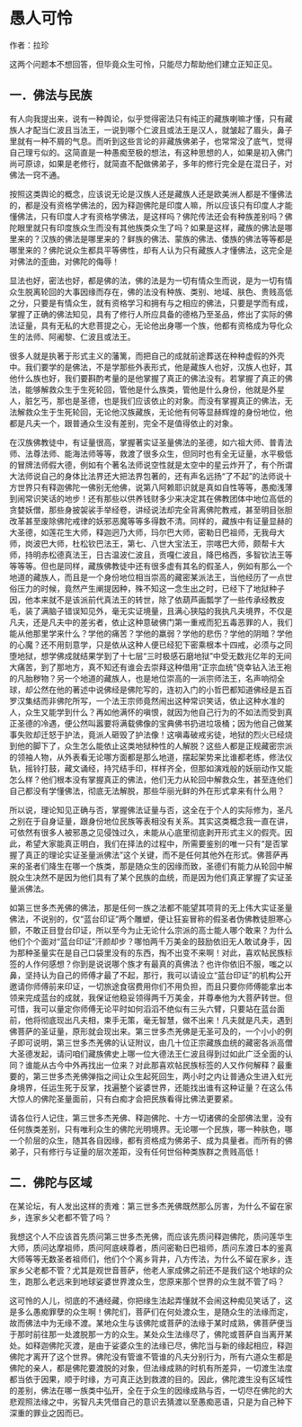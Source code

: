 # 愚人可怜

作者：拉珍

这两个问题本不想回答，但毕竟众生可怜，只能尽力帮助他们建立正知正见。

## 一．佛法与民族

有人向我提出来，说有一种舆论，似乎觉得密法只有纯正的藏族喇嘛才懂，只有藏族人才配当仁波且当法王，一说到哪个仁波且或法王是汉人，就皱起了眉头，鼻子里就有一种不屑的气息。而听到这些言论的非藏族佛弟子，也常常没了底气，觉得自己理亏似的。这简直是一种愚痴至极的想法，有这种思想的人，如果是初入佛门尚可原谅，如果是老修行，就简直不配做佛弟子，多年的修行完全是在混日子，对佛法一窍不通。

按照这类舆论的概念，应该说无论是汉族人还是藏族人还是欧美洲人都是不懂佛法的，都是没有资格学佛法的，因为释迦佛陀是印度人嘛，所以应该只有印度人才能懂佛法，只有印度人才有资格学佛法，是这样吗？佛陀传法还会有种族差别吗？佛陀眼里就只有印度族众生而没有其他族类众生了吗？如果是这样，藏族的佛法是哪里来的？汉族的佛法是哪里来的？鲜族的佛法、蒙族的佛法、倭族的佛法等等都是哪里来的？佛陀说众生都具平等佛性，却有人认为只有藏族人才懂佛法，这完全是对佛法的歪曲，对佛陀的侮辱！

显法也好，密法也好，都是佛的法，佛的法是为一切有情众生而说，是为一切有情众生脱离轮回的大事因缘而存在，佛的法没有种族、类别、地域、肤色、贵贱高低之分，只要是有情众生，就有资格学习和拥有与之相应的佛法，只要是学而有成，掌握了正确的佛法知见，具有了修行人所应具备的德格乃至圣品，修出了实际的佛法证量，具有无私的大悲菩提之心，无论他出身哪一个族，他都有资格成为导化众生的法师、阿阇黎、仁波且或法王。

很多人就是执著于形式主义的藩篱，而把自己的成就前途葬送在种种虚假的外壳中。我们要学的是佛法，不是学那些外表形式，他是藏族人也好，汉族人也好，其他什么族也好，我们要斟酌考量的是他掌握了真正的佛法没有。若掌握了真正的佛法，能够解救众生于生死轮回，管他是什么族类，管他是什么身份，他就是外星人，脏乞丐，那也是圣德，也是我们应该依止的对象。而没有掌握真正的佛法，无法解救众生于生死轮回，无论他汉族藏族，无论他有何等显赫辉煌的身份地位，他都是凡夫一个，跟普通众生没有差别，完全不是值得依止的对象。

在汉族佛教徒中，有证量很高，掌握著实证圣量佛法的圣德，如六祖大师、普青法师、法尊法师、能海法师等等，救渡了很多众生，但同时也有全无证量，水平极低的冒牌法师假大德，例如有个著名法师说空性就是太空中的星云炸开了，有个所谓大法师说自己的身体比法界还大把法界包著的，还有声名远扬“了不起”的法师说十方世界只有释迦佛陀一佛别无他佛，说第八阿赖耶识就是真如自性等等，愚痴浅薄到闹常识笑话的地步！还有那些以供养钱财多少来决定其在佛教团体中地位高低的贪婪妖僧，那些身披袈裟手举经卷，讲经说法却完全背离佛陀教戒，甚至明目张胆改革甚至废除佛陀戒律的妖邪恶魔等等多得数不清。同样的，藏族中有证量显赫的大圣德，如莲花生大师，释迦迥乃大师，玛尔巴大师，密勒日巴祖师，无我母大师，岗波巴大师，杜松钦巴法王，第七、八世大宝法王，宗喀巴大师，颇帮卡大师，持明赤松德真法王，日古温波仁波且，贡嘎仁波且，降巴格西，多智钦法王等等等等。但也是同样，藏族佛教徒中还有很多虚有其名的假圣人，例如有那么一个地道的藏族人，而且是一个身份地位相当崇高的藏密某派法王，当他经历了一点世俗压力的时候，竟然产生阐提因种，殊不知这一念生出之时，已经下了地狱种子因，他本来就不是该派前代真法王的转世，除了依葫芦画瓢学了一些传承经教皮毛，装了满脑子错误知见外，毫无实证境量，且满心狭隘的我执凡夫境界，不仅是凡夫，还是凡夫中的差劣者，依止这种意破佛门第一重戒而犯五毒恶罪的人，我们能从他那里学来什么？学他的痛苦？学他的羸弱？学他的悲伤？学他的阴暗？学他的心魔？还不用刻意学，只是依从这种人便已经犯下密乘根本十四戒，必须与之同堕地狱，想学佛成就结果学到了十七层“三时极感石磨地狱”中受无数兆亿年的无间大痛苦，到了那地方，真不知还有谁会去崇拜这种借用“正宗血统”侥幸钻入法王袍的凡胎秽物？另一个地道的藏族人，也是地位崇高的一派宗师法王，名声响彻全球，却公然在他的著述中说佛经是佛陀写的，连初入门的小哲巴都知道佛经是五百罗汉集结而非佛陀所写，一个法王宗师竟然闹出这种常识笑话，依止这种水准的人，众生又能学到什么？再如他满怀的嗔恨，就因为他自己行为的不如法而受到真正圣德的冷遇，便公然叫嚣要将满载佛像的宝典佛书扔进垃圾桶；因为他自己做某事失败却迁怒于护法，竟派人砸毁了护法像！这嗔毒破戒劣徒，地狱的烈火已经烧到他的脚下了，众生怎么能依止这类地狱种性的人解脱？这些人都是正规藏密宗派的领袖人物，从外表看无论哪方面都是那么地道，摆起架势来比谁都老练，修法仪轨，摇铃打鼓，藏文诵经，持咒结手印，样样齐全，但那如演戏般的妖丽动作又能怎么样？他们根本没有掌握真正的佛法，他们无力从轮回中解救众生，甚至连他们自己都没有学懂佛法，彻底无法解脱，那些华丽光鲜的外在形式拿来有什么用？

所以说，理论知见正确与否，掌握佛法证量与否，这全在于个人的实际修为，圣凡之别在于自身证量，跟身份地位民族等表相没有关系。其实这类概念我一直在讲，可依然有很多人被邪愚之见侵蚀过久，未能从心底里彻底剥开形式主义的假壳。因此，希望大家能真正明白，我们在择法的过程中，所需要鉴别的唯一只有“是否掌握了真正的理论实证圣量派佛法”这个关键，而不是任何其他外在形式。佛菩萨再来的圣者们降生在哪一个族类，那是随众生的因缘而致，圣德们有能力从轮回中解脱众生决然不是因为他们具有了某个民族的血统，而是因为他们真正掌握了实证圣量派佛法。

如第三世多杰羌佛的佛法，那是任何一族之法都不能望其项背的无上伟大实证圣量佛法，不说别的，仅“蓝台印证”两个雕塑，便让狂妄冒称的假圣者伪佛教徒胆寒心颤，不敢正目登台印证，所以至今为止无论什么宗派的高士能人哪个敢来？为什么他们个个面对“蓝台印证”汗颜却步？哪怕两千万美金的鼓励依旧无人敢试身手，因为那种圣量实在是自己口袋里没有的东西，掏不出变不来啊！对此，喜欢帖民族标签的人作何感想？你到是说说哪个族才有最真的真佛法？也许你依旧不服，嗤之以鼻，坚持认为自己的师傅才最了不起，那行，我可以请设立“蓝台印证”的机构公开邀请你师傅前来印证，一切旅途食宿费用你们不用负担，而且只要你师傅能拿出本领来完成蓝台的成就，我保证他稳妥领得两千万美金，并尊奉他为大菩萨转世。但可惜，我可以量定你师傅无论平时如何滔滔不绝似有三头六臂，只要站在蓝台面前，他将彻底现出凡夫相，束手无策，毫无智慧，做不出来！凡夫就是凡夫，遇到佛菩萨的圣证量，原形就会现出来。第三世多杰羌佛是无圣可及的，一个小小的例子即可说明，第三世多杰羌佛的认证附议，由几十位正宗藏族血统的藏密各派高僧大圣德发起，请问咱们藏族佛史上哪一位大德法王仁波且得到过如此广泛全面的认同？谁能从古今中外再找出一位来？对此那喜欢帖民族标签的人又作何解释？最重要的，第三世多杰羌佛弹指之间让众生起死回生，两小时之内让普通众生进入虹光身境界，任运生死于反掌，找遍整个娑婆世界，还能找出谁有这种证量？在这么伟大惊人的佛陀圣量面前，只有白痴才会把民族看得比佛法更要紧。

请各位行人记住，第三世多杰羌佛、释迦佛陀、十方一切诸佛的全部佛法里，没有任何族类差别，只有唯利众生的佛陀光明境界。无论哪一个民族，哪一种肤色，哪一个阶层的众生，随其各自因缘，都有资格成为佛弟子、成为具量者。而所有的佛弟子，只有修行与证量的层次差距，没有任何世俗种类族群之贵贱高低！

## 二．佛陀与区域

在某论坛，有人发出这样的责难：第三世多杰羌佛既然那么厉害，为什么不留在家乡，连家乡父老都不管了吗？

我想这个人不应该首先质问第三世多杰羌佛，而应该先质问释迦佛陀，质问莲华生大师，质问达摩祖师，质问阿底峡尊者，质问密勒日巴祖师，质问东渡日本的鉴真大师等等无数圣者祖师们，他们个个离乡背井，八方传法，为什么不留在家乡，连家乡父老都不管？尤其是观世音菩萨，他老人家成佛之前还不是我们这个地球的众生，跑那么老远来到地球娑婆世界渡众生，您原来那个世界的众生就不管了吗？

这可怜的人儿，彻底的不通经藏，你把缘生法起弄懂就不会闹这种痴见笑话了，这是多么愚痴罪孽的众生啊！佛陀们，菩萨们在何处渡众生，是随众生的法缘而定，故而佛法中为无缘不渡。某地众生与该佛陀或菩萨的法缘于某时成熟，佛菩萨便当于那时前往那一处渡脱那一方的众生。某处众生法缘尽了，佛陀或菩萨自当离开某处。如释迦佛陀灭渡，是由于娑婆众生的法缘已尽，佛陀当与新的缘起相应，释迦佛陀才离开了这个世界。佛陀没有管谁不管谁的凡夫分别行为，所有六道众生都是佛陀的亲人，都是佛陀要渡脱的对象，但法缘成熟的时机有所差异，一切渡生法度都当依于因果，顺于时缘，方可真正达到救渡的目的。因此，佛陀渡生没有区域性的差别，佛法在哪一族类中弘开，全在于众生的因缘成熟与否，一切尽在佛陀的大悲观照法缘之中，劣智凡夫凭借自己的意识去猜渡以至愚痴恶语，只是为自己种下深重的罪业之因而已。